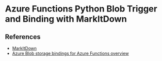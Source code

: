 # Azure Functions Python Blob Trigger and Binding with MarkItDown

## References
- [MarkItDown](https://github.com/microsoft/markitdown)
- [Azure Blob storage bindings for Azure Functions overview](https://learn.microsoft.com/en-us/azure/azure-functions/functions-bindings-storage-blob?tabs=isolated-process%2Cextensionv5%2Cextensionv3&pivots=programming-language-python)
